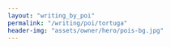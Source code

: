 ```yaml
---
layout: "writing_by_poi"
permalink: "/writing/poi/tortuga"
header-img: "assets/owner/hero/pois-bg.jpg"
---
```

